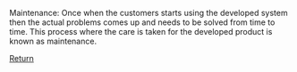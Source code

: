 
Maintenance: Once when the customers starts using the developed system then the actual problems comes up and needs to be solved from time to time. This process where the care is taken for the developed product is known as maintenance.

[Return](README.md)
